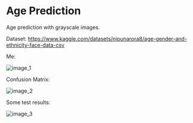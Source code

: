 # Age Prediction

Age prediction with grayscale images.

Dataset: https://www.kaggle.com/datasets/nipunarora8/age-gender-and-ethnicity-face-data-csv

Me:

![image_1](https://user-images.githubusercontent.com/60068344/201513798-33599b86-bf93-483b-aa8c-5b186542f744.png)

Confusion Matrix:

![image_2](https://user-images.githubusercontent.com/60068344/201513799-a3d787e5-0c30-4f93-bfa4-b8f0b122cf1d.png)

Some test results:

![image_3](https://user-images.githubusercontent.com/60068344/201513803-a09743a9-e0c8-4ed1-963a-320fff9cd5e1.png)
